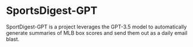 # SportsDigest-GPT
SportDigest-GPT is a project leverages the GPT-3.5 model to automatically generate summaries of MLB box scores and send them out as a daily email blast.
